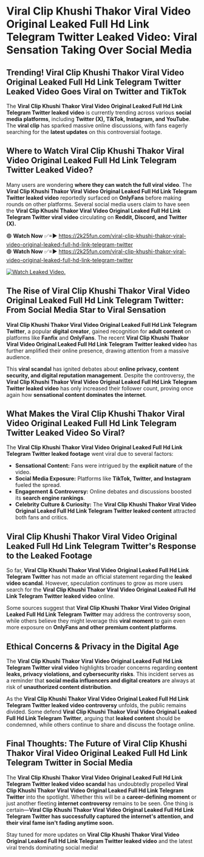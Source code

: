 # Viral Clip Khushi Thakor Viral Video Original Leaked Full Hd Link Telegram Twitter Leaked Video: Viral Sensation Taking Over Social Media

## **Trending! Viral Clip Khushi Thakor Viral Video Original Leaked Full Hd Link Telegram Twitter Leaked Video Goes Viral on Twitter and TikTok**
The **Viral Clip Khushi Thakor Viral Video Original Leaked Full Hd Link Telegram Twitter leaked video** is currently trending across various **social media platforms**, including **Twitter (X), TikTok, Instagram, and YouTube**. The **viral clip** has sparked massive online discussions, with fans eagerly searching for the **latest updates** on this controversial footage.

## **Where to Watch Viral Clip Khushi Thakor Viral Video Original Leaked Full Hd Link Telegram Twitter Leaked Video?**
Many users are wondering **where they can watch the full viral video**. The **Viral Clip Khushi Thakor Viral Video Original Leaked Full Hd Link Telegram Twitter leaked video** reportedly surfaced on **OnlyFans** before making rounds on other platforms. Several social media users claim to have seen the **Viral Clip Khushi Thakor Viral Video Original Leaked Full Hd Link Telegram Twitter viral video** circulating on **Reddit, Discord, and Twitter (X).**

🟢 **Watch Now** ✅=► https://2k25fun.com/viral-clip-khushi-thakor-viral-video-original-leaked-full-hd-link-telegram-twitter  
🟢 **Watch Now** ✅=► https://2k25fun.com/viral-clip-khushi-thakor-viral-video-original-leaked-full-hd-link-telegram-twitter  

[![Watch Leaked Video.](https://miro.medium.com/v2/resize:fit:828/format:webp/1*cilzJN44JGOrTw9NJCrNHA.gif "Watch Leaked Video")](https://2k25fun.com/viral-clip-khushi-thakor-viral-video-original-leaked-full-hd-link-telegram-twitter)

## **The Rise of Viral Clip Khushi Thakor Viral Video Original Leaked Full Hd Link Telegram Twitter: From Social Media Star to Viral Sensation**
**Viral Clip Khushi Thakor Viral Video Original Leaked Full Hd Link Telegram Twitter**, a popular **digital creator**, gained recognition for **adult content** on platforms like **Fanfix** and **OnlyFans**. The recent **Viral Clip Khushi Thakor Viral Video Original Leaked Full Hd Link Telegram Twitter leaked video** has further amplified their online presence, drawing attention from a massive audience.

This **viral scandal** has ignited debates about **online privacy, content security, and digital reputation management**. Despite the controversy, the **Viral Clip Khushi Thakor Viral Video Original Leaked Full Hd Link Telegram Twitter leaked video** has only increased their follower count, proving once again how **sensational content dominates the internet**.

## **What Makes the Viral Clip Khushi Thakor Viral Video Original Leaked Full Hd Link Telegram Twitter Leaked Video So Viral?**
The **Viral Clip Khushi Thakor Viral Video Original Leaked Full Hd Link Telegram Twitter leaked footage** went viral due to several factors:
- **Sensational Content:** Fans were intrigued by the **explicit nature** of the video.
- **Social Media Exposure:** Platforms like **TikTok, Twitter, and Instagram** fueled the spread.
- **Engagement & Controversy:** Online debates and discussions boosted its **search engine rankings**.
- **Celebrity Culture & Curiosity:** The **Viral Clip Khushi Thakor Viral Video Original Leaked Full Hd Link Telegram Twitter leaked content** attracted both fans and critics.

## **Viral Clip Khushi Thakor Viral Video Original Leaked Full Hd Link Telegram Twitter's Response to the Leaked Footage**
So far, **Viral Clip Khushi Thakor Viral Video Original Leaked Full Hd Link Telegram Twitter** has not made an official statement regarding the **leaked video scandal**. However, speculation continues to grow as more users search for the **Viral Clip Khushi Thakor Viral Video Original Leaked Full Hd Link Telegram Twitter leaked video** online.

Some sources suggest that **Viral Clip Khushi Thakor Viral Video Original Leaked Full Hd Link Telegram Twitter** may address the controversy soon, while others believe they might leverage this **viral moment** to gain even more exposure on **OnlyFans and other premium content platforms**.

## **Ethical Concerns & Privacy in the Digital Age**
The **Viral Clip Khushi Thakor Viral Video Original Leaked Full Hd Link Telegram Twitter viral video** highlights broader concerns regarding **content leaks, privacy violations, and cybersecurity risks**. This incident serves as a reminder that **social media influencers and digital creators** are always at risk of **unauthorized content distribution**.

As the **Viral Clip Khushi Thakor Viral Video Original Leaked Full Hd Link Telegram Twitter leaked video controversy** unfolds, the public remains divided. Some defend **Viral Clip Khushi Thakor Viral Video Original Leaked Full Hd Link Telegram Twitter**, arguing that **leaked content** should be condemned, while others continue to share and discuss the footage online.

## **Final Thoughts: The Future of Viral Clip Khushi Thakor Viral Video Original Leaked Full Hd Link Telegram Twitter in Social Media**
The **Viral Clip Khushi Thakor Viral Video Original Leaked Full Hd Link Telegram Twitter leaked video scandal** has undoubtedly propelled **Viral Clip Khushi Thakor Viral Video Original Leaked Full Hd Link Telegram Twitter** into the spotlight. Whether this will be a **career-defining moment** or just another fleeting **internet controversy** remains to be seen. One thing is certain—**Viral Clip Khushi Thakor Viral Video Original Leaked Full Hd Link Telegram Twitter has successfully captured the internet's attention, and their viral fame isn't fading anytime soon.**

Stay tuned for more updates on **Viral Clip Khushi Thakor Viral Video Original Leaked Full Hd Link Telegram Twitter leaked video** and the latest viral trends dominating social media!